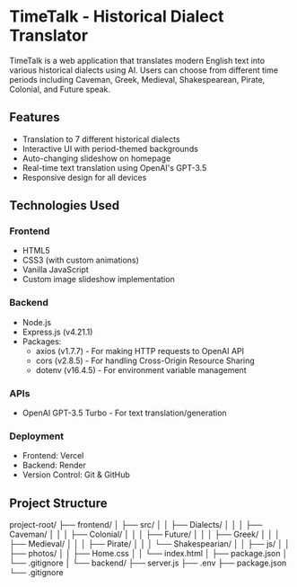 # TimeTalk - Historical Dialect Translator

TimeTalk is a web application that translates modern English text into various historical dialects using AI. Users can choose from different time periods including Caveman, Greek, Medieval, Shakespearean, Pirate, Colonial, and Future speak.

## Features

- Translation to 7 different historical dialects
- Interactive UI with period-themed backgrounds
- Auto-changing slideshow on homepage
- Real-time text translation using OpenAI's GPT-3.5
- Responsive design for all devices

## Technologies Used

### Frontend
- HTML5
- CSS3 (with custom animations)
- Vanilla JavaScript
- Custom image slideshow implementation

### Backend
- Node.js
- Express.js (v4.21.1)
- Packages:
  - axios (v1.7.7) - For making HTTP requests to OpenAI API
  - cors (v2.8.5) - For handling Cross-Origin Resource Sharing
  - dotenv (v16.4.5) - For environment variable management

### APIs
- OpenAI GPT-3.5 Turbo - For text translation/generation

### Deployment
- Frontend: Vercel
- Backend: Render
- Version Control: Git & GitHub

## Project Structure
project-root/
├── frontend/
│   ├── src/
│   │   ├── Dialects/
│   │   │   ├── Caveman/
│   │   │   ├── Colonial/
│   │   │   ├── Future/
│   │   │   ├── Greek/
│   │   │   ├── Medieval/
│   │   │   ├── Pirate/
│   │   │   └── Shakespearian/
│   │   ├── js/
│   │   ├── photos/
│   │   ├── Home.css
│   │   └── index.html
│   ├── package.json
│   └── .gitignore
│
└── backend/
├── server.js
├── .env
├── package.json
└── .gitignore
